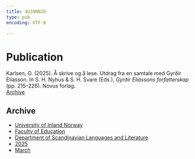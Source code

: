 ```yaml
---
title: 4U39NNJD
type: pub
encoding: UTF-8

---
```

<h1>Publication</h1>
<article id="csl-bib-container-4U39NNJD" class="csl-bib-container">
  <div class="csl-bib-body"> <div class="csl-entry">Karlsen, O. (2025). Å skrive og å lese. Utdrag fra en samtale med Gyrðir Elíasson. In S. H. Nyhus &#38; S. H. Svare (Eds.), <i>Gyrðir Elíassons forfatterskap</i> (pp. 215–226). Novus forlag.</div> </div>
  <div class="csl-bib-buttons">
    <a href="#taxonomy-article-4U39NNJD" alt="archive" class="csl-bib-button">Archive</a>
  </div>
  <div id="csl-bib-meta-container-4U39NNJD"></div>
</article>
<div id="csl-bib-meta-4U39NNJD" class="csl-bib-meta">
  <article id="taxonomy-article-4U39NNJD" class="taxonomy-article">
    <h1>Archive</h1>
    <ul>
      <li><a href="{{< params subfolder >}}en/archive/?key=3DCRN523">University of Inland Norway</a></li>
      <li><a href="{{< params subfolder >}}en/archive/?key=WYNZA47F">Faculty of Education</a></li>
      <li><a href="{{< params subfolder >}}en/archive/?key=T9U6ILTU">Department of Scandinavian Languages and Literature</a></li>
      <li><a href="{{< params subfolder >}}en/archive/?key=SPIZ6VGU">2025</a></li>
      <li><a href="{{< params subfolder >}}en/archive/?key=Z6CRQ9VV">March</a></li>
    </ul>
  </article>
</div>
